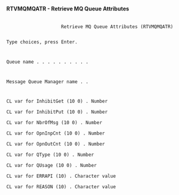 <h4>RTVMQMQATR - Retrieve MQ Queue Attributes</h4>
<code>
                    Retrieve MQ Queue Attributes (RTVMQMQATR)                   
                                                                                
 Type choices, press Enter.                                                     
                                                                                
 Queue name . . . . . . . . . .                                                 
                                                                                
 Message Queue Manager name . .                                                 
                                                                                
 CL var for InhibitGet (10 0) .                   Number                        
 CL var for InhibitPut (10 0) .                   Number                        
 CL var for NbrOfMsg   (10 0) .                   Number                        
 CL var for OpnInpCnt  (10 0) .                   Number                        
 CL var for OpnOutCnt  (10 0) .                   Number                        
 CL var for QType      (10 0) .                   Number                        
 CL var for QUsage     (10 0) .                   Number                        
 CL var for ERRAPI       (10) .                   Character value               
 CL var for REASON       (10) .                   Character value               
                                                                                
</code>
